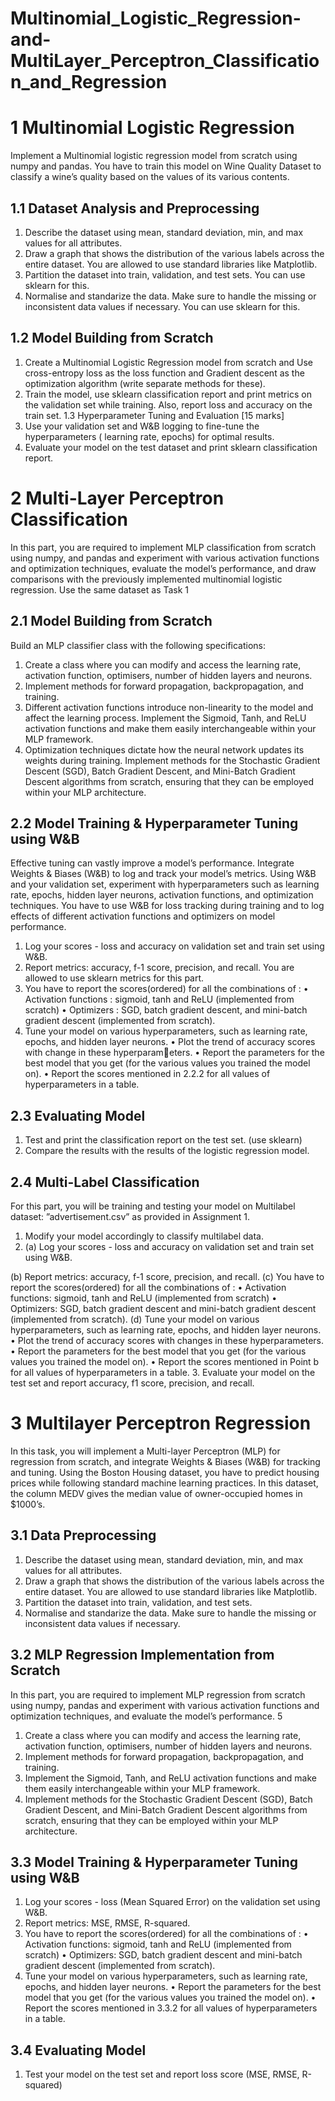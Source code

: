 # Multinomial_Logistic_Regression-and-MultiLayer_Perceptron_Classification_and_Regression
# 1 Multinomial Logistic Regression
Implement a Multinomial logistic regression model from scratch using numpy
and pandas. You have to train this model on Wine Quality Dataset to classify
a wine’s quality based on the values of its various contents.
## 1.1 Dataset Analysis and Preprocessing 
1. Describe the dataset using mean, standard deviation, min, and max values
for all attributes.
2. Draw a graph that shows the distribution of the various labels across the
entire dataset. You are allowed to use standard libraries like Matplotlib.
3. Partition the dataset into train, validation, and test sets. You can use
sklearn for this.
4. Normalise and standarize the data. Make sure to handle the missing or
inconsistent data values if necessary. You can use sklearn for this.

## 1.2 Model Building from Scratch 
1. Create a Multinomial Logistic Regression model from scratch and Use
cross-entropy loss as the loss function and Gradient descent as the optimization
algorithm (write separate methods for these).
2. Train the model, use sklearn classification report and print metrics on the
validation set while training. Also, report loss and accuracy on the train set.
1.3 Hyperparameter Tuning and Evaluation [15 marks]
1. Use your validation set and W&B logging to fine-tune the hyperparameters
( learning rate, epochs) for optimal results.
2. Evaluate your model on the test dataset and print sklearn classification report.
   
# 2 Multi-Layer Perceptron Classification
In this part, you are required to implement MLP classification from scratch
using numpy, and pandas and experiment with various activation functions and optimization techniques, evaluate the model’s performance, and draw comparisons
with the previously implemented multinomial logistic regression.
Use the same dataset as Task 1
## 2.1 Model Building from Scratch 
Build an MLP classifier class with the following specifications:
1. Create a class where you can modify and access the learning rate, activation function, optimisers, number of hidden layers and neurons.
2. Implement methods for forward propagation, backpropagation, and training.
3. Different activation functions introduce non-linearity to the model and
affect the learning process. Implement the Sigmoid, Tanh, and ReLU
activation functions and make them easily interchangeable within your
MLP framework.
4. Optimization techniques dictate how the neural network updates its weights
during training. Implement methods for the Stochastic Gradient Descent
(SGD), Batch Gradient Descent, and Mini-Batch Gradient Descent algorithms from scratch, ensuring that they can be employed within your MLP
architecture.

## 2.2 Model Training & Hyperparameter Tuning using W&B

Effective tuning can vastly improve a model’s performance. Integrate Weights
& Biases (W&B) to log and track your model’s metrics. Using W&B and your
validation set, experiment with hyperparameters such as learning rate, epochs,
hidden layer neurons, activation functions, and optimization techniques. You
have to use W&B for loss tracking during training and to log effects of different
activation functions and optimizers on model performance.
1. Log your scores - loss and accuracy on validation set and train set using
W&B.
2. Report metrics: accuracy, f-1 score, precision, and recall. You are allowed
to use sklearn metrics for this part.
3. You have to report the scores(ordered) for all the combinations of :
• Activation functions : sigmoid, tanh and ReLU (implemented from
scratch)
• Optimizers : SGD, batch gradient descent, and mini-batch gradient
descent (implemented from scratch).
4. Tune your model on various hyperparameters, such as learning rate, epochs,
and hidden layer neurons.
• Plot the trend of accuracy scores with change in these hyperparameters.
• Report the parameters for the best model that you get (for the various
values you trained the model on).
• Report the scores mentioned in 2.2.2 for all values of hyperparameters
in a table.
## 2.3 Evaluating Model 
1. Test and print the classification report on the test set. (use sklearn)
2. Compare the results with the results of the logistic regression model.
## 2.4 Multi-Label Classification 
For this part, you will be training and testing your model on Multilabel dataset:
”advertisement.csv” as provided in Assignment 1.
1. Modify your model accordingly to classify multilabel data.
2. (a) Log your scores - loss and accuracy on validation set and train set
using W&B.

(b) Report metrics: accuracy, f-1 score, precision, and recall.
(c) You have to report the scores(ordered) for all the combinations of :
• Activation functions: sigmoid, tanh and ReLU (implemented
from scratch)
• Optimizers: SGD, batch gradient descent and mini-batch gradient descent (implemented from scratch).
(d) Tune your model on various hyperparameters, such as learning rate,
epochs, and hidden layer neurons.
• Plot the trend of accuracy scores with changes in these hyperparameters.
• Report the parameters for the best model that you get (for the
various values you trained the model on).
• Report the scores mentioned in Point b for all values of hyperparameters in a table.
3. Evaluate your model on the test set and report accuracy, f1 score, precision, and recall.

# 3 Multilayer Perceptron Regression
In this task, you will implement a Multi-layer Perceptron (MLP) for regression
from scratch, and integrate Weights & Biases (W&B) for tracking and tuning. Using the Boston Housing dataset, you have to predict housing prices
while following standard machine learning practices. In this dataset, the column
MEDV gives the median value of owner-occupied homes in $1000’s.
## 3.1 Data Preprocessing 
1. Describe the dataset using mean, standard deviation, min, and max values
for all attributes.
2. Draw a graph that shows the distribution of the various labels across the
entire dataset. You are allowed to use standard libraries like Matplotlib.
3. Partition the dataset into train, validation, and test sets.
4. Normalise and standarize the data. Make sure to handle the missing or
inconsistent data values if necessary.
## 3.2 MLP Regression Implementation from Scratch
In this part, you are required to implement MLP regression from scratch using
numpy, pandas and experiment with various activation functions and optimization techniques, and evaluate the model’s performance.
5
1. Create a class where you can modify and access the learning rate, activation function, optimisers, number of hidden layers and neurons.
2. Implement methods for forward propagation, backpropagation, and training.
3. Implement the Sigmoid, Tanh, and ReLU activation functions and make
them easily interchangeable within your MLP framework.
4. Implement methods for the Stochastic Gradient Descent (SGD), Batch
Gradient Descent, and Mini-Batch Gradient Descent algorithms from scratch,
ensuring that they can be employed within your MLP architecture.
## 3.3 Model Training & Hyperparameter Tuning using W&B
1. Log your scores - loss (Mean Squared Error) on the validation set using
W&B.
2. Report metrics: MSE, RMSE, R-squared.
3. You have to report the scores(ordered) for all the combinations of :
• Activation functions: sigmoid, tanh and ReLU (implemented from
scratch)
• Optimizers: SGD, batch gradient descent and mini-batch gradient
descent (implemented from scratch).
4. Tune your model on various hyperparameters, such as learning rate, epochs,
and hidden layer neurons.
• Report the parameters for the best model that you get (for the various
values you trained the model on).
• Report the scores mentioned in 3.3.2 for all values of hyperparameters
in a table.
## 3.4 Evaluating Model 
1. Test your model on the test set and report loss score (MSE, RMSE, R-squared)
